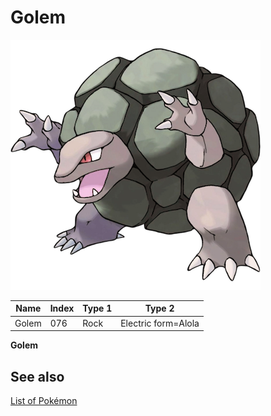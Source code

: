 # Golem


![Golem](images/076.png)

| **Name** | **Index** | **Type 1** | **Type 2** |
|----|----|----|----|
| Golem | 076 | Rock | Electric form=Alola  |

**Golem** 

## See also

[List of Pokémon](../pokemon.md)
